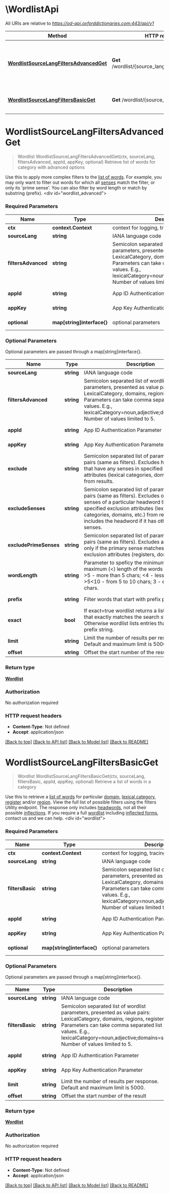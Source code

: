 # \WordlistApi

All URIs are relative to *https://od-api.oxforddictionaries.com:443/api/v1*

Method | HTTP request | Description
------------- | ------------- | -------------
[**WordlistSourceLangFiltersAdvancedGet**](WordlistApi.md#WordlistSourceLangFiltersAdvancedGet) | **Get** /wordlist/{source_lang}/{filters_advanced} | Retrieve list of words for category with advanced options
[**WordlistSourceLangFiltersBasicGet**](WordlistApi.md#WordlistSourceLangFiltersBasicGet) | **Get** /wordlist/{source_lang}/{filters_basic} | Retrieve a list of words in a category


# **WordlistSourceLangFiltersAdvancedGet**
> Wordlist WordlistSourceLangFiltersAdvancedGet(ctx, sourceLang, filtersAdvanced, appId, appKey, optional)
Retrieve list of words for category with advanced options

Use this to apply more complex filters to the [list of words](documentation/glossary?term=wordlist). For example, you may only want to filter out words for which all [senses](documentation/glossary?term=sense) match the filter, or only its 'prime sense'. You can also filter by word length or match by substring (prefix).     <div id=\"wordlist_advanced\"></div> 

### Required Parameters

Name | Type | Description  | Notes
------------- | ------------- | ------------- | -------------
 **ctx** | **context.Context** | context for logging, tracing, authentication, etc.
  **sourceLang** | **string**| IANA language code | 
  **filtersAdvanced** | **string**| Semicolon separated list of wordlist parameters, presented as value pairs: LexicalCategory, domains, regions, registers. Parameters can take comma separated list of values. E.g., lexicalCategory&#x3D;noun,adjective;domains&#x3D;sport. Number of values limited to 5. | 
  **appId** | **string**| App ID Authentication Parameter | [default to ]
  **appKey** | **string**| App Key Authentication Parameter | [default to ]
 **optional** | **map[string]interface{}** | optional parameters | nil if no parameters

### Optional Parameters
Optional parameters are passed through a map[string]interface{}.

Name | Type | Description  | Notes
------------- | ------------- | ------------- | -------------
 **sourceLang** | **string**| IANA language code | 
 **filtersAdvanced** | **string**| Semicolon separated list of wordlist parameters, presented as value pairs: LexicalCategory, domains, regions, registers. Parameters can take comma separated list of values. E.g., lexicalCategory&#x3D;noun,adjective;domains&#x3D;sport. Number of values limited to 5. | 
 **appId** | **string**| App ID Authentication Parameter | [default to ]
 **appKey** | **string**| App Key Authentication Parameter | [default to ]
 **exclude** | **string**| Semicolon separated list of parameters-value pairs (same as filters). Excludes headwords that have any senses in specified exclusion attributes (lexical categories, domains, etc.) from results. | 
 **excludeSenses** | **string**| Semicolon separated list of parameters-value pairs (same as filters). Excludes only those senses of a particular headword that match specified exclusion attributes (lexical categories, domains, etc.) from results but includes the headword if it has other permitted senses. | 
 **excludePrimeSenses** | **string**| Semicolon separated list of parameters-value pairs (same as filters). Excludes a headword only if the primary sense matches the specified exclusion attributes (registers, domains only). | 
 **wordLength** | **string**| Parameter to speficy the minimum (&gt;), exact or maximum (&lt;) length of the words required. E.g., &gt;5 - more than 5 chars; &lt;4 - less than 4 chars; &gt;5&lt;10 - from 5 to 10 chars; 3 - exactly 3 chars. | [default to &gt;5,&lt;10]
 **prefix** | **string**| Filter words that start with prefix parameter | [default to goal]
 **exact** | **bool**| If exact&#x3D;true wordlist returns a list of entries that exactly matches the search string. Otherwise wordlist lists entries that start with prefix string. | [default to false]
 **limit** | **string**| Limit the number of results per response. Default and maximum limit is 5000. | 
 **offset** | **string**| Offset the start number of the result. | 

### Return type

[**Wordlist**](Wordlist.md)

### Authorization

No authorization required

### HTTP request headers

 - **Content-Type**: Not defined
 - **Accept**: application/json

[[Back to top]](#) [[Back to API list]](../README.md#documentation-for-api-endpoints) [[Back to Model list]](../README.md#documentation-for-models) [[Back to README]](../README.md)

# **WordlistSourceLangFiltersBasicGet**
> Wordlist WordlistSourceLangFiltersBasicGet(ctx, sourceLang, filtersBasic, appId, appKey, optional)
Retrieve a list of words in a category

 Use this to retrieve a [list of words](documentation/glossary?term=wordlist) for particular [domain](documentation/glossary?term=domain), [lexical category](documentation/glossary?term=lexicalcategory), [register](documentation/glossary?term=registers) and/or [region](documentation/glossary?term=regions). View the full list of possible filters using the filters Utility endpoint.  The response only includes [headwords](documentation/glossary?term=headword), not all their possible [inflections](documentation/glossary?term=inflection). If you require a full [wordlist](documentation/glossary?term=wordlist) including [inflected forms](documentation/glossary?term=inflection), contact us and we can help.    <div id=\"wordlist\"></div> 

### Required Parameters

Name | Type | Description  | Notes
------------- | ------------- | ------------- | -------------
 **ctx** | **context.Context** | context for logging, tracing, authentication, etc.
  **sourceLang** | **string**| IANA language code | 
  **filtersBasic** | **string**| Semicolon separated list of wordlist parameters, presented as value pairs: LexicalCategory, domains, regions, registers. Parameters can take comma separated list of values. E.g., lexicalCategory&#x3D;noun,adjective;domains&#x3D;sport. Number of values limited to 5. | 
  **appId** | **string**| App ID Authentication Parameter | [default to ]
  **appKey** | **string**| App Key Authentication Parameter | [default to ]
 **optional** | **map[string]interface{}** | optional parameters | nil if no parameters

### Optional Parameters
Optional parameters are passed through a map[string]interface{}.

Name | Type | Description  | Notes
------------- | ------------- | ------------- | -------------
 **sourceLang** | **string**| IANA language code | 
 **filtersBasic** | **string**| Semicolon separated list of wordlist parameters, presented as value pairs: LexicalCategory, domains, regions, registers. Parameters can take comma separated list of values. E.g., lexicalCategory&#x3D;noun,adjective;domains&#x3D;sport. Number of values limited to 5. | 
 **appId** | **string**| App ID Authentication Parameter | [default to ]
 **appKey** | **string**| App Key Authentication Parameter | [default to ]
 **limit** | **string**| Limit the number of results per response. Default and maximum limit is 5000. | 
 **offset** | **string**| Offset the start number of the result | 

### Return type

[**Wordlist**](Wordlist.md)

### Authorization

No authorization required

### HTTP request headers

 - **Content-Type**: Not defined
 - **Accept**: application/json

[[Back to top]](#) [[Back to API list]](../README.md#documentation-for-api-endpoints) [[Back to Model list]](../README.md#documentation-for-models) [[Back to README]](../README.md)

